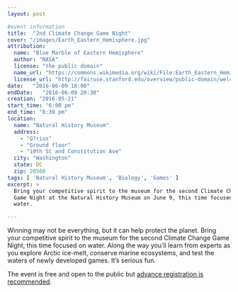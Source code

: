 ```yaml
---
layout: post

#event information
title:  "2nd Climate Change Game Night"
cover: "/images/Earth_Eastern_Hemisphere.jpg"
attribution:
  name: "Blue Marble of Eastern Hemisphere"
  author: "NASA"
  license: "the public domain"
  name_url: "https://commons.wikimedia.org/wiki/File:Earth_Eastern_Hemisphere.jpg"
  license_url: "http://fairuse.stanford.edu/overview/public-domain/welcome"
date:   "2016-06-09 18:00"
endDate:   "2016-06-09 20:30"
creation: "2016-05-21"
start_time: "6:00 pm"
end_time: "8:30 pm"
location:
  name: "Natural History Museum"
  address:
    - "Q?rius"
    - "Ground floor"
    - "10th St and Constitution Ave"
  city: "Washington"
  state: DC
  zip: 20560
tags: [ 'Natural History Museum', 'Biology', 'Games' ]
excerpt: >
  Bring your competitive spirit to the museum for the second Climate Change
  Game Night at the Natural History Museum on June 9, this time focused on
  water.

---
```


Winning may not be everything, but it can help protect the planet. Bring your
competitive spirit to the museum for the second Climate Change Game Night, this
time focused on water.  Along the way you’ll learn from experts as you explore
Arctic ice-melt, conserve marine ecosystems, and test the waters of newly
developed games. It’s serious fun.  

The event is free and open to the public but [advance registration is
recommended](http://go.si.edu/site/Calendar?id=101261&view=Detail).
